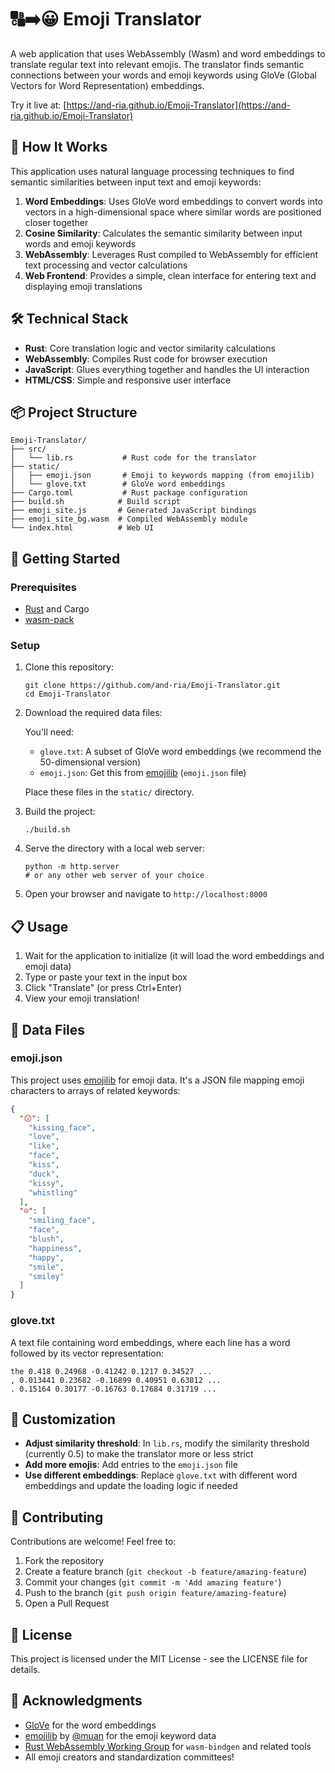 # 🔠➡️😀 Emoji Translator

A web application that uses WebAssembly (Wasm) and word embeddings to translate regular text into relevant emojis. The translator finds semantic connections between your words and emoji keywords using GloVe (Global Vectors for Word Representation) embeddings.

Try it live at: [https://and-ria.github.io/Emoji-Translator](https://and-ria.github.io/Emoji-Translator)

## 🧠 How It Works

This application uses natural language processing techniques to find semantic similarities between input text and emoji keywords:

1. **Word Embeddings**: Uses GloVe word embeddings to convert words into vectors in a high-dimensional space where similar words are positioned closer together
2. **Cosine Similarity**: Calculates the semantic similarity between input words and emoji keywords
3. **WebAssembly**: Leverages Rust compiled to WebAssembly for efficient text processing and vector calculations
4. **Web Frontend**: Provides a simple, clean interface for entering text and displaying emoji translations

## 🛠️ Technical Stack

- **Rust**: Core translation logic and vector similarity calculations
- **WebAssembly**: Compiles Rust code for browser execution
- **JavaScript**: Glues everything together and handles the UI interaction
- **HTML/CSS**: Simple and responsive user interface

## 📦 Project Structure

```
Emoji-Translator/
├── src/
│   └── lib.rs           # Rust code for the translator
├── static/
│   ├── emoji.json       # Emoji to keywords mapping (from emojilib)
│   └── glove.txt        # GloVe word embeddings
├── Cargo.toml           # Rust package configuration
├── build.sh            # Build script
├── emoji_site.js       # Generated JavaScript bindings
├── emoji_site_bg.wasm  # Compiled WebAssembly module
└── index.html          # Web UI
```

## 🚀 Getting Started

### Prerequisites

- [Rust](https://www.rust-lang.org/tools/install) and Cargo
- [wasm-pack](https://rustwasm.github.io/wasm-pack/installer/)

### Setup

1. Clone this repository:
   ```
   git clone https://github.com/and-ria/Emoji-Translator.git
   cd Emoji-Translator
   ```

2. Download the required data files:

   You'll need:
   - `glove.txt`: A subset of GloVe word embeddings (we recommend the 50-dimensional version)
   - `emoji.json`: Get this from [emojilib](https://github.com/muan/emojilib) (`emoji.json` file)

   Place these files in the `static/` directory.

3. Build the project:
   ```
   ./build.sh
   ```

4. Serve the directory with a local web server:
   ```
   python -m http.server
   # or any other web server of your choice
   ```

5. Open your browser and navigate to `http://localhost:8000`

## 📋 Usage

1. Wait for the application to initialize (it will load the word embeddings and emoji data)
2. Type or paste your text in the input box
3. Click "Translate" (or press Ctrl+Enter)
4. View your emoji translation!

## 📝 Data Files

### emoji.json

This project uses [emojilib](https://github.com/muan/emojilib) for emoji data. It's a JSON file mapping emoji characters to arrays of related keywords:

```json
{
  "😗": [
    "kissing_face",
    "love",
    "like",
    "face",
    "kiss",
    "duck",
    "kissy",
    "whistling"
  ],
  "☺️": [
    "smiling_face",
    "face",
    "blush",
    "happiness",
    "happy",
    "smile",
    "smiley"
  ]
}
```

### glove.txt

A text file containing word embeddings, where each line has a word followed by its vector representation:

```
the 0.418 0.24968 -0.41242 0.1217 0.34527 ...
, 0.013441 0.23682 -0.16899 0.40951 0.63812 ...
. 0.15164 0.30177 -0.16763 0.17684 0.31719 ...
```

## 🔧 Customization

- **Adjust similarity threshold**: In `lib.rs`, modify the similarity threshold (currently 0.5) to make the translator more or less strict
- **Add more emojis**: Add entries to the `emoji.json` file
- **Use different embeddings**: Replace `glove.txt` with different word embeddings and update the loading logic if needed

## 🤝 Contributing

Contributions are welcome! Feel free to:

1. Fork the repository
2. Create a feature branch (`git checkout -b feature/amazing-feature`)
3. Commit your changes (`git commit -m 'Add amazing feature'`)
4. Push to the branch (`git push origin feature/amazing-feature`)
5. Open a Pull Request

## 📄 License

This project is licensed under the MIT License - see the LICENSE file for details.

## 🙏 Acknowledgments

- [GloVe](https://nlp.stanford.edu/projects/glove/) for the word embeddings
- [emojilib](https://github.com/muan/emojilib) by [@muan](https://github.com/muan) for the emoji keyword data
- [Rust WebAssembly Working Group](https://github.com/rustwasm) for `wasm-bindgen` and related tools
- All emoji creators and standardization committees!
